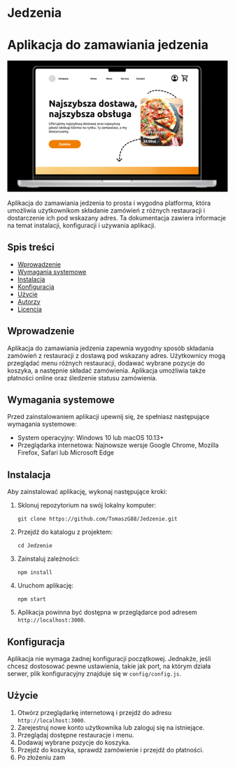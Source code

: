 # Jedzenia
# Aplikacja do zamawiania jedzenia

![Logo aplikacji](img/pro.png)

Aplikacja do zamawiania jedzenia to prosta i wygodna platforma, która umożliwia użytkownikom składanie zamówień z różnych restauracji i dostarczenie ich pod wskazany adres. Ta dokumentacja zawiera informacje na temat instalacji, konfiguracji i używania aplikacji.

## Spis treści

- [Wprowadzenie](#wprowadzenie)
- [Wymagania systemowe](#wymagania-systemowe)
- [Instalacja](#instalacja)
- [Konfiguracja](#konfiguracja)
- [Użycie](#użycie)
- [Autorzy](#autorzy)
- [Licencja](#licencja)

## Wprowadzenie

Aplikacja do zamawiania jedzenia zapewnia wygodny sposób składania zamówień z restauracji z dostawą pod wskazany adres. Użytkownicy mogą przeglądać menu różnych restauracji, dodawać wybrane pozycje do koszyka, a następnie składać zamówienia. Aplikacja umożliwia także płatności online oraz śledzenie statusu zamówienia.

## Wymagania systemowe

Przed zainstalowaniem aplikacji upewnij się, że spełniasz następujące wymagania systemowe:

- System operacyjny: Windows 10 lub macOS 10.13+
- Przeglądarka internetowa: Najnowsze wersje Google Chrome, Mozilla Firefox, Safari lub Microsoft Edge

## Instalacja

Aby zainstalować aplikację, wykonaj następujące kroki:

1. Sklonuj repozytorium na swój lokalny komputer:

   ```
   git clone https://github.com/TomaszG88/Jedzenie.git
   ```

2. Przejdź do katalogu z projektem:

   ```
   cd Jedzenie
   ```

3. Zainstaluj zależności:

   ```
   npm install
   ```

4. Uruchom aplikację:

   ```
   npm start
   ```

5. Aplikacja powinna być dostępna w przeglądarce pod adresem `http://localhost:3000`.

## Konfiguracja

Aplikacja nie wymaga żadnej konfiguracji początkowej. Jednakże, jeśli chcesz dostosować pewne ustawienia, takie jak port, na którym działa serwer, plik konfiguracyjny znajduje się w `config/config.js`.

## Użycie

1. Otwórz przeglądarkę internetową i przejdź do adresu `http://localhost:3000`.
2. Zarejestruj nowe konto użytkownika lub zaloguj się na istniejące.
3. Przeglądaj dostępne restauracje i menu.
4. Dodawaj wybrane pozycje do koszyka.
5. Przejdź do koszyka, sprawdź zamówienie i przejdź do płatności.
6. Po złożeniu zam
